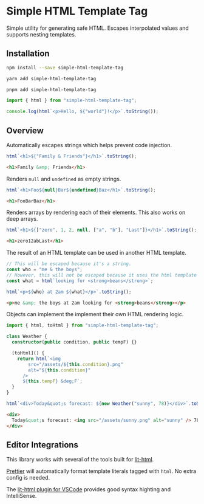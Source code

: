 # Simple HTML Template Tag

Simple utility for generating safe HTML. Escapes interpolated values and supports nesting templates.

## Installation

```sh
npm install --save simple-html-template-tag
```

```sh
yarn add simple-html-template-tag
```

```sh
pnpm add simple-html-template-tag
```

```js
import { html } from "simple-html-template-tag";

console.log(html`<p>Hello, ${"world"}!</p>`.toString());
```

## Overview

Automatically escapes strings which helps prevent code injection.

```ts
html`<h1>${"Family & Friends"}</h1>`.toString();
```

```html
<h1>Family &amp; Friends</h1>
```

Renders `null` and `undefined` as empty strings.

```ts
html`<h1>Foo${null}Bar${undefined}Baz</h1>`.toString();
```

```html
<h1>FooBarBaz</h1>
```

Renders arrays by rendering each of their elements. This also works on deep arrays.

```ts
html`<h1>${["zero", 1, 2, null, ["a", "b"], "Last"]}</h1>`.toString();
```

```html
<h1>zero12abLast</h1>
```

The result of an HTML template can be used in another HTML template.

```ts
// This will be escaped because it's a string.
const who = "me & the boys";
// However, this will not be escaped because it uses the html template tag.
const what = html`looking for <strong>beans</strong>`;

html`<p>${who} at 2am ${what}</p>`.toString();
```

```html
<p>me &amp; the boys at 2am looking for <strong>beans</strong></p>
```

Objects can implement the implement their own HTML rendering logic.

```ts
import { html, toHtml } from "simple-html-template-tag";

class Weather {
  constructor(public condition, public tempF) {}

  [toHtml]() {
    return html`<img
        src="/assets/${this.condition}.png"
        alt="${this.condition}"
      />
      ${this.tempF} &deg;F`;
  }
}

html`<div>Today&quot;s forecast: ${new Weather("sunny", 78)}</div>`.toString();
```

```html
<div>
  Today&quot;s forecast: <img src="/assets/sunny.png" alt="sunny" /> 78 &deg;F
</div>
```

## Editor Integrations

This library works with several of the tools built for [lit-html](https://www.npmjs.com/package/lit-html).

[Prettier](https://www.npmjs.com/package/prettier) will automatically format template literals tagged with `html`. No extra config is needed.

The [lit-html plugin for VSCode](https://marketplace.visualstudio.com/items?itemName=bierner.lit-html) provides good syntax highting and IntelliSense.
